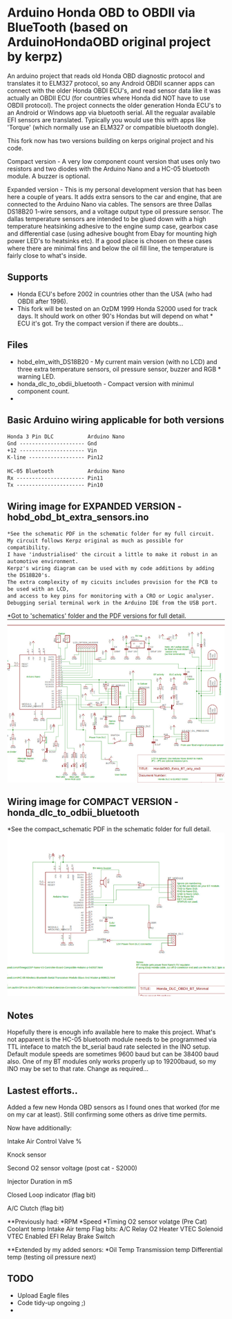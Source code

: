 Arduino Honda OBD to OBDII via BlueTooth (based on ArduinoHondaOBD original project by kerpz)
===========
An arduino project that reads old Honda OBD diagnostic protocol and translates it to ELM327 protocol, so any Android OBDII scanner apps can connect with the older Honda OBDI ECU's, and read sensor data like it was actually an OBDII ECU (for countries where Honda did NOT have to use OBDII protocol).
The project connects the older generation Honda ECU's to an Android or Windows app via bluetooth serial. All the regualar available EFI sensors are translated. Typically you would use this with apps like 'Torque' (which normally use an ELM327 or compatible bluetooth dongle). 

This fork now has two versions building on kerps original project and his code.
 
Compact version - A very low component count version that uses only two resistors and two diodes with the Arduino Nano and a HC-05 bluetooth module. A buzzer is optional.

Expanded version - This is my personal development version that has been here a couple of years. It adds extra sensors to the car and engine, that are connected to the Arduino Nano via cables. The sensors are three Dallas DS18B20 1-wire sensors, and a voltage output type oil pressure sensor. The dallas temperature sensors are intended to be glued down with a high temperature heatsinking adhesive to the engine sump case, gearbox case and differential case (using adhesive bought from Ebay for mounting high power LED's to heatsinks etc). If a good place is chosen on these cases where there are minimal fins and below the oil fill line, the temperature is fairly close to what's inside.

Supports
--------
* Honda ECU's before 2002 in countries other than the USA (who had OBDII after 1996).
* This fork will be tested on an OzDM 1999 Honda S2000 used for track days. It should work on other 90's Hondas but will depend on what * ECU it's got. Try the compact version if there are doubts...


Files
-----
* hobd_elm_with_DS18B20 - My current main version (with no LCD) and three extra temperature sensors, oil pressure sensor, buzzer and RGB * warning LED.
* honda_dlc_to_obdii_bluetooth - Compact version with minimul component count. 
* 


Basic Arduino wiring applicable for both versions
-------------------------------------------------
    Honda 3 Pin DLC           Arduino Nano
    Gnd --------------------- Gnd
    +12 --------------------- Vin
    K-line ------------------ Pin12

    HC-05 Bluetooth           Arduino Nano               
    Rx ---------------------- Pin11
    Tx ---------------------- Pin10

Wiring image for EXPANDED VERSION - hobd_obd_bt_extra_sensors.ino
---------------------------------------------------------
    *See the schematic PDF in the schematic folder for my full circuit.
    My circuit follows Kerpz original as much as possible for compatibility.
    I have 'industrialised' the circuit a little to make it robust in an automotive environment.
    Kerpz's wiring diagram can be used with my code additions by adding the DS18B20's. 
    The extra complexity of my cicuits includes provision for the PCB to be used with an LCD,
    and access to key pins for monitoring with a CRO or Logic analyser. 
    Debugging serial terminal work in the Arduino IDE from the USB port.
    
 *Got to 'schematics' folder and the PDF versions for full detail.
![alt text](images/expanded_schematic.jpg "My extended schematic")

Wiring image for COMPACT VERSION - honda_dlc_to_odbii_bluetooth
------------------------------------------------------------------
*See the compact_schematic PDF in the schematic folder for full detail.
 ![alt text](images/compact_schematic.jpg "My compact schematic")

Notes
------------------------------------------------------------------
Hopefully there is enough info available here to make this project.
What's not apparent is the HC-05 bluetooth module needs to be programmed via TTL inteface
to match the bt_serial baud rate selected in the INO setup. 
Default module speeds are sometimes 9600 baud but can be 38400 baud also. One of my 
BT modules only works properly up to 19200baud, so my INO may be set to that rate.
Change as required...

Lastest efforts..
------------------------------------------------------------------
Added a few new Honda OBD sensors as I found ones that worked (for me on my car at least). Still confirming some others as drive time permits.

Now have additionally:

Intake Air Control Valve %

Knock sensor

Second O2 sensor voltage (post cat - S2000)

Injector Duration in mS

Closed Loop indicator (flag bit)

A/C Clutch (flag bit)


**Previously had:
*RPM
*Speed
*Timing
O2 sensor volatge (Pre Cat)
Coolant temp
Intake Air temp
Flag bits:
  A/C Relay 
  O2 Heater 
  VTEC Solenoid 
  VTEC Enabled
  EFI Relay
  Brake Switch
 
 **Extended by my added senors:
  *Oil Temp
  Transmission temp
  Differential temp
  (testing oil pressure next)  
  

TODO
-----
* Upload Eagle files
* Code tidy-up ongoing ;)
* 
